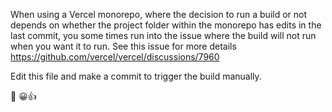 When using a Vercel monorepo, where the decision to run a build or not depends
on whether the project folder within the monorepo has edits in the last commit,
you some times run into the issue where the build will not run when you want it to run. See this issue for more details https://github.com/vercel/vercel/discussions/7960

Edit this file and make a commit to trigger the build manually.

🤔 😀👍
